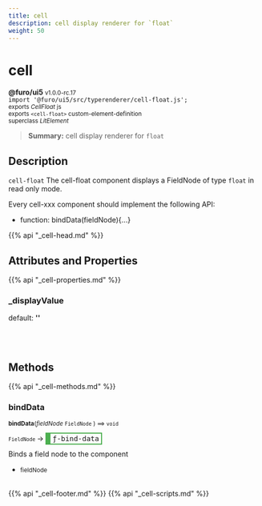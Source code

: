 ```yaml
---
title: cell
description: cell display renderer for `float`
weight: 50
---
```


# cell
**@furo/ui5** <small>v1.0.0-rc.17</small>
<br>`import '@furo/ui5/src/typerenderer/cell-float.js';`<small>
<br>exports *CellFloat* js
<br>exports `<cell-float>` custom-element-definition
<br>superclass *LitElement*</small>

> **Summary:** cell display renderer for `float`

## Description

`cell-float`
The cell-float component displays a FieldNode of type `float` in read only mode.

Every cell-xxx component should implement the following API:
- function: bindData(fieldNode){...}

{{% api "_cell-head.md" %}}

## Attributes and Properties
{{% api "_cell-properties.md" %}}





### **_displayValue**
default: **&#39;&#39;**</small>


<br><br>

## Methods
{{% api "_cell-methods.md" %}}


### **bindData**
<small>**bindData**(*fieldNode* `FieldNode` ) ⟹ `void`</small>

<small>`FieldNode` </small> →
<span  style="border-width:2px 2px 2px 10px; border-style: solid;border-color:  rgb(76, 175, 80);font-family:monospace; padding:2px 4px;">ƒ-bind-data</span>

Binds a field node to the component

- <small>fieldNode </small>
<br><br>






{{% api "_cell-footer.md" %}}
{{% api "_cell-scripts.md" %}}
